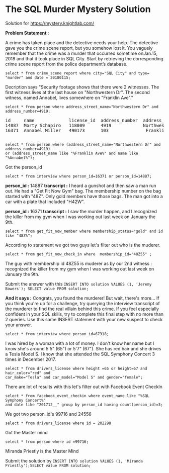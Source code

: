# The SQL Murder Mystery Solution
Solution for https://mystery.knightlab.com/

**Problem Statement :** 

A crime has taken place and the detective needs your help. The detective gave you the crime scene report, but you somehow lost it. You vaguely remember that the crime was a ​murder​ that occurred sometime on ​Jan.15, 2018​ and that it took place in ​SQL City​. Start by retrieving the corresponding crime scene report from the police department’s database.

```
select * from crime_scene_report where city="SQL City" and type= "murder" and date = 20180115;
```
Decription says "Security footage shows that there were 2 witnesses. The first witness lives at the last house on "Northwestern Dr". The second witness, named Annabel, lives somewhere on "Franklin Ave"."


```
select * from person where address_street_name="Northwestern Dr" and address_number=4919;
```
<pre>
id     name             license_id  address_number  address_street_name  ssn
14887  Morty Schapiro	118009      4919            Northwestern Dr      111564949
16371  Annabel Miller	490173      103              Franklin Ave        318771143

</pre>

  ```
 select * from person where (address_street_name="Northwestern Dr" and address_number=4919)
 or (address_street_name like "%Franklin Ave%" and name like "%Annabel%");
```
Got the person_id

```
select * from interview where person_id=16371 or person_id=14887;
```

**person_id :** 14887   **transcript :**      	I heard a gunshot and then saw a man run out. He had a "Get Fit Now Gym" bag. The membership number on the bag started with "48Z". Only gold members have those bags. The man got into a car with a plate that included "H42W".

**person_id :** 16371   **transcript :**      	I saw the murder happen, and I recognized the killer from my gym when I was working out last week on January the 9th.

```
select * from get_fit_now_member where membership_status="gold" and id like "48Z%";
```
According to statement we got two guys let's filter out who is the muderer.

```
select * from get_fit_now_check_in where  membership_id="48Z55" ;
```
The guy with membership id 48Z55 is muderer as by our 2nd witness : recognized the killer from my gym when I was working out last week on January the 9th.

Submit the answer with this ```INSERT INTO solution VALUES (1, 'Jeremy Bowers'); SELECT value FROM solution;```

**And it says :** Congrats, you found the murderer! But wait, there's more... If you think you're up for a challenge, try querying the interview transcript of the murderer to find the real villain behind this crime. If you feel especially confident in your SQL skills, try to complete this final step with no more than 2 queries. Use this same INSERT statement with your new suspect to check your answer.


```
select * from interview where person_id=67318;
```
I was hired by a woman with a lot of money. I don't know her name but I know she's around 5'5" (65") or 5'7" (67"). She has red hair and she drives a Tesla Model S. I know that she attended the SQL Symphony Concert 3 times in December 2017.

```
select * from drivers_license where height =65 or height=67 and hair_color="red" and 
car_make="Tesla" and car_model="Model S" and gender="female";
```
There are lot of results with this let's filter out with Facebook Event CheckIn

```
select * from facebook_event_checkin where event_name like "%SQL Symphony Concert%"
and date like "201712__" group by person_id having count(person_id)=3;
```
We got two person_id's 99716 and 24556

```
select * from drivers_license where id = 202298
```
Got the Master mind 

```
select * from person where id =99716;
```
Miranda Priestly is the Master Mind

Submit the solution by ```INSERT INTO solution VALUES (1, 'Miranda Priestly');SELECT value FROM solution;```
